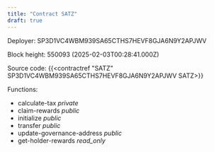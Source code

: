 ```yaml
---
title: "Contract SATZ"
draft: true
---
```

Deployer: SP3D1VC4WBM939SA65CTHS7HEVF8GJA6N9Y2APJWV


 



Block height: 550093 (2025-02-03T00:28:41.000Z)

Source code: {{<contractref "SATZ" SP3D1VC4WBM939SA65CTHS7HEVF8GJA6N9Y2APJWV SATZ>}}

Functions:

* calculate-tax _private_
* claim-rewards _public_
* initialize _public_
* transfer _public_
* update-governance-address _public_
* get-holder-rewards _read_only_
